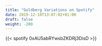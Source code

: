 ```yaml
---
title: "Goldberg Variations on Spotify"
date: 2019-12-10T13:07:02+01:00
draft: false
weight: -200
---
```


{{< spotify 0xAU5abRYwsbZKDRj3DisD >}}

